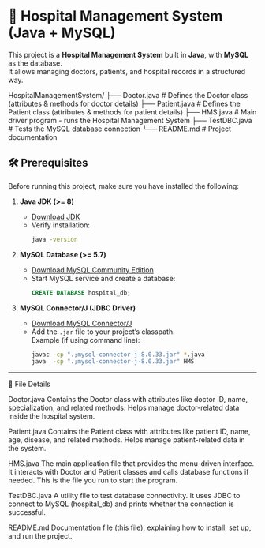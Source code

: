 # 🏥 Hospital Management System (Java + MySQL)

This project is a **Hospital Management System** built in **Java**, with **MySQL** as the database.  
It allows managing doctors, patients, and hospital records in a structured way.

HospitalManagementSystem/
├── Doctor.java       # Defines the Doctor class (attributes & methods for doctor details)
├── Patient.java      # Defines the Patient class (attributes & methods for patient details)
├── HMS.java          # Main driver program - runs the Hospital Management System
├── TestDBC.java      # Tests the MySQL database connection
└── README.md         # Project documentation

## 🛠️ Prerequisites

Before running this project, make sure you have installed the following:

1. **Java JDK (>= 8)**
   - [Download JDK](https://www.oracle.com/java/technologies/javase-downloads.html)  
   - Verify installation:
     ```bash
     java -version
     ```

2. **MySQL Database (>= 5.7)**
   - [Download MySQL Community Edition](https://dev.mysql.com/downloads/mysql/)  
   - Start MySQL service and create a database:
     ```sql
     CREATE DATABASE hospital_db;
     ```

3. **MySQL Connector/J (JDBC Driver)**
   - [Download MySQL Connector/J](https://dev.mysql.com/downloads/connector/j/)  
   - Add the `.jar` file to your project’s classpath.  
     Example (if using command line):
     ```bash
     javac -cp ".;mysql-connector-j-8.0.33.jar" *.java
     java  -cp ".;mysql-connector-j-8.0.33.jar" HMS
     ```

---


📑 File Details

Doctor.java
Contains the Doctor class with attributes like doctor ID, name, specialization, and related methods.
Helps manage doctor-related data inside the hospital system.

Patient.java
Contains the Patient class with attributes like patient ID, name, age, disease, and related methods.
Helps manage patient-related data in the system.

HMS.java
The main application file that provides the menu-driven interface.
It interacts with Doctor and Patient classes and calls database functions if needed.
This is the file you run to start the program.

TestDBC.java
A utility file to test database connectivity.
It uses JDBC to connect to MySQL (hospital_db) and prints whether the connection is successful.

README.md
Documentation file (this file), explaining how to install, set up, and run the project.
